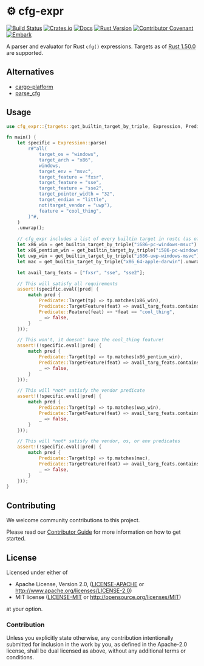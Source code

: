 # ⚙️ cfg-expr

[![Build Status](https://github.com/EmbarkStudios/cfg-expr/workflows/CI/badge.svg)](https://github.com/EmbarkStudios/cfg-expr/actions?workflow=CI)
[![Crates.io](https://img.shields.io/crates/v/cfg-expr.svg)](https://crates.io/crates/cfg-expr)
[![Docs](https://docs.rs/cfg-expr/badge.svg)](https://docs.rs/cfg-expr)
[![Rust Version](https://img.shields.io/badge/Rust%20Version-1.50.0-blue.svg)](https://forge.rust-lang.org/release/platform-support.html)
[![Contributor Covenant](https://img.shields.io/badge/contributor%20covenant-v2.0%20adopted-ff69b4.svg)](CODE_OF_CONDUCT.md)
[![Embark](https://img.shields.io/badge/embark-open%20source-blueviolet.svg)](https://embark.dev)

A parser and evaluator for Rust `cfg()` expressions. Targets as of [Rust 1.50.0](https://forge.rust-lang.org/release/platform-support.html) are supported.

## Alternatives

- [cargo-platform](https://crates.io/crates/cargo-platform)
- [parse_cfg](https://crates.io/crates/parse_cfg)

## Usage

```rust
use cfg_expr::{targets::get_builtin_target_by_triple, Expression, Predicate};

fn main() {
    let specific = Expression::parse(
        r#"all(
            target_os = "windows",
            target_arch = "x86",
            windows,
            target_env = "msvc",
            target_feature = "fxsr",
            target_feature = "sse",
            target_feature = "sse2",
            target_pointer_width = "32",
            target_endian = "little",
            not(target_vendor = "uwp"),
            feature = "cool_thing",
        )"#,
    )
    .unwrap();

    // cfg_expr includes a list of every builtin target in rustc (as of 1.41)
    let x86_win = get_builtin_target_by_triple("i686-pc-windows-msvc").unwrap();
    let x86_pentium_win = get_builtin_target_by_triple("i586-pc-windows-msvc").unwrap();
    let uwp_win = get_builtin_target_by_triple("i686-uwp-windows-msvc").unwrap();
    let mac = get_builtin_target_by_triple("x86_64-apple-darwin").unwrap();

    let avail_targ_feats = ["fxsr", "sse", "sse2"];

    // This will satisfy all requirements
    assert!(specific.eval(|pred| {
        match pred {
            Predicate::Target(tp) => tp.matches(x86_win),
            Predicate::TargetFeature(feat) => avail_targ_feats.contains(feat),
            Predicate::Feature(feat) => *feat == "cool_thing",
            _ => false,
        }
    }));

    // This won't, it doesnt' have the cool_thing feature!
    assert!(!specific.eval(|pred| {
        match pred {
            Predicate::Target(tp) => tp.matches(x86_pentium_win),
            Predicate::TargetFeature(feat) => avail_targ_feats.contains(feat),
            _ => false,
        }
    }));

    // This will *not* satisfy the vendor predicate
    assert!(!specific.eval(|pred| {
        match pred {
            Predicate::Target(tp) => tp.matches(uwp_win),
            Predicate::TargetFeature(feat) => avail_targ_feats.contains(feat),
            _ => false,
        }
    }));

    // This will *not* satisfy the vendor, os, or env predicates
    assert!(!specific.eval(|pred| {
        match pred {
            Predicate::Target(tp) => tp.matches(mac),
            Predicate::TargetFeature(feat) => avail_targ_feats.contains(feat),
            _ => false,
        }
    }));
}
```

## Contributing

We welcome community contributions to this project.

Please read our [Contributor Guide](CONTRIBUTING.md) for more information on how to get started.

## License

Licensed under either of

* Apache License, Version 2.0, ([LICENSE-APACHE](LICENSE-APACHE) or http://www.apache.org/licenses/LICENSE-2.0)
* MIT license ([LICENSE-MIT](LICENSE-MIT) or http://opensource.org/licenses/MIT)

at your option.

### Contribution

Unless you explicitly state otherwise, any contribution intentionally submitted for inclusion in the work by you, as defined in the Apache-2.0 license, shall be dual licensed as above, without any additional terms or conditions.
